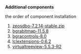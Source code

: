 **Additional components**

the order of component installation

1. [zeosdbo-7.2.14-stable.zip](https://sourceforge.net/projects/zeoslib/)
2. [bgrabitmap-11.5.8](https://github.com/bgrabitmap/bgrabitmap/releases/)
3. [bgracontrols-8.0](https://github.com/bgrabitmap/bgracontrols/releases/)
4. [lclextensions-0.6.2](https://github.com/blikblum/VirtualTreeView-Lazarus/releases/)
5. [virtualtreeview-5.5.3-R2](https://github.com/blikblum/VirtualTreeView-Lazarus/releases/)

